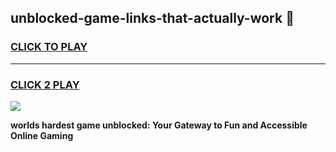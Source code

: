 
## unblocked-game-links-that-actually-work 👋
<h3>
<a href="https://premium.freeplayer.one?title=unblocked-game-links-that-actually-work&ref=14F">CLICK TO PLAY</a></h3>
<hr>

<h3>
<a href="https://premium.freeplayer.one?title=unblocked-game-links-that-actually-work&ref=14F">CLICK 2 PLAY</a>
  
</h3>

<a href="https://premium.freeplayer.one?title=unblocked-game-links-that-actually-work&ref=12F/"><img src="https://clearcache.store/games.png"></a>


**worlds hardest game unblocked: Your Gateway to Fun and Accessible Online Gaming**
